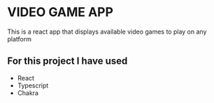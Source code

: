 # VIDEO GAME APP

This is a react app that displays available video games to play on any platform

## For this project I have used

- React
- Typescript
- Chakra
